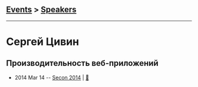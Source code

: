 ## [Events](../README.md) > [Speakers](../speakers.md)
---

# Сергей Цивин

## Производительность веб-приложений
- 2014 Mar 14 -- [Secon 2014](https://youtu.be/xL5Da2kcV18)  | [:notebook:](https://www.slideshare.net/secon2014/ss-32974196)  
